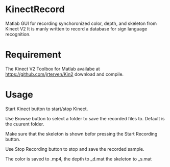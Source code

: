 # KinectRecord
Matlab GUI for recording synchoronized color, depth, and skeleton from Kinect V2
It is manly written to record a database for sign language recognition.
# Requirement
The Kinect V2 Toolbox for Matlab availabe at
https://github.com/jrterven/Kin2
download and compile.
# Usage 
Start Kinect button to start/stop Kinect.

Use Browse button to select a folder to save the recorded files to. Default is the cuurent folder.

Make sure that the skeleton is shown befor pressing the Start Recording button.

Use Stop Recording button to stop and save the recorded sample.

The color is saved to .mp4, the depth to _d.mat the skeleton to _s.mat
